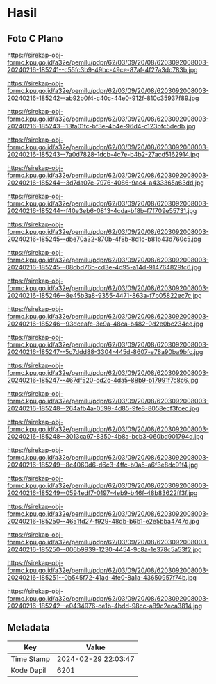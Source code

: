 # Hasil

## Foto C Plano

https://sirekap-obj-formc.kpu.go.id/a32e/pemilu/pdpr/62/03/09/20/08/6203092008003-20240216-185241--c55fc3b9-49bc-49ce-87af-4f27a3dc783b.jpg

https://sirekap-obj-formc.kpu.go.id/a32e/pemilu/pdpr/62/03/09/20/08/6203092008003-20240216-185242--ab92b0f4-c40c-44e0-912f-810c35937f89.jpg

https://sirekap-obj-formc.kpu.go.id/a32e/pemilu/pdpr/62/03/09/20/08/6203092008003-20240216-185243--13fa01fc-bf3e-4b4e-96d4-c123bfc5dedb.jpg

https://sirekap-obj-formc.kpu.go.id/a32e/pemilu/pdpr/62/03/09/20/08/6203092008003-20240216-185243--7a0d7828-1dcb-4c7e-b4b2-27acd5162914.jpg

https://sirekap-obj-formc.kpu.go.id/a32e/pemilu/pdpr/62/03/09/20/08/6203092008003-20240216-185244--3d7da07e-7976-4086-9ac4-a433365a63dd.jpg

https://sirekap-obj-formc.kpu.go.id/a32e/pemilu/pdpr/62/03/09/20/08/6203092008003-20240216-185244--f40e3eb6-0813-4cda-bf8b-f7f709e55731.jpg

https://sirekap-obj-formc.kpu.go.id/a32e/pemilu/pdpr/62/03/09/20/08/6203092008003-20240216-185245--dbe70a32-870b-4f8b-8d1c-b81b43d760c5.jpg

https://sirekap-obj-formc.kpu.go.id/a32e/pemilu/pdpr/62/03/09/20/08/6203092008003-20240216-185245--08cbd76b-cd3e-4d95-a14d-914764829fc6.jpg

https://sirekap-obj-formc.kpu.go.id/a32e/pemilu/pdpr/62/03/09/20/08/6203092008003-20240216-185246--8e45b3a8-9355-4471-863a-f7b05822ec7c.jpg

https://sirekap-obj-formc.kpu.go.id/a32e/pemilu/pdpr/62/03/09/20/08/6203092008003-20240216-185246--93dceafc-3e9a-48ca-b482-0d2e0bc234ce.jpg

https://sirekap-obj-formc.kpu.go.id/a32e/pemilu/pdpr/62/03/09/20/08/6203092008003-20240216-185247--5c7ddd88-3304-445d-8607-e78a90ba9bfc.jpg

https://sirekap-obj-formc.kpu.go.id/a32e/pemilu/pdpr/62/03/09/20/08/6203092008003-20240216-185247--467df520-cd2c-4da5-88b9-b17991f7c8c6.jpg

https://sirekap-obj-formc.kpu.go.id/a32e/pemilu/pdpr/62/03/09/20/08/6203092008003-20240216-185248--264afb4a-0599-4d85-9fe8-8058ecf3fcec.jpg

https://sirekap-obj-formc.kpu.go.id/a32e/pemilu/pdpr/62/03/09/20/08/6203092008003-20240216-185248--3013ca97-8350-4b8a-bcb3-060bd901794d.jpg

https://sirekap-obj-formc.kpu.go.id/a32e/pemilu/pdpr/62/03/09/20/08/6203092008003-20240216-185249--8c4060d6-d6c3-4ffc-b0a5-a6f3e8dc91f4.jpg

https://sirekap-obj-formc.kpu.go.id/a32e/pemilu/pdpr/62/03/09/20/08/6203092008003-20240216-185249--0594edf7-0197-4eb9-b46f-48b83622ff3f.jpg

https://sirekap-obj-formc.kpu.go.id/a32e/pemilu/pdpr/62/03/09/20/08/6203092008003-20240216-185250--4651fd27-f929-48db-b6b1-e2e5bba4747d.jpg

https://sirekap-obj-formc.kpu.go.id/a32e/pemilu/pdpr/62/03/09/20/08/6203092008003-20240216-185250--006b9939-1230-4454-9c8a-1e378c5a53f2.jpg

https://sirekap-obj-formc.kpu.go.id/a32e/pemilu/pdpr/62/03/09/20/08/6203092008003-20240216-185251--0b545f72-41ad-4fe0-8a1a-43650957f74b.jpg

https://sirekap-obj-formc.kpu.go.id/a32e/pemilu/pdpr/62/03/09/20/08/6203092008003-20240216-185242--e0434976-ce1b-4bdd-98cc-a89c2eca3814.jpg


## Metadata

| Key        | Value               |
| ---------- | ------------------- |
| Time Stamp | 2024-02-29 22:03:47 |
| Kode Dapil | 6201                |



